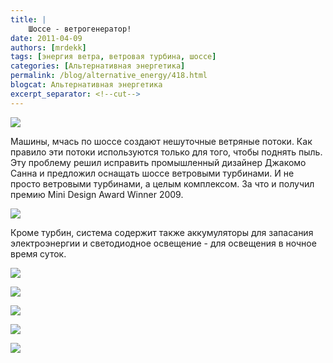 ```yaml
---
title: |
    Шоссе - ветрогенератор!
date: 2011-04-09
authors: [mrdekk]
tags: [энергия ветра, ветровая турбина, шоссе]
categories: [Альтернативная энергетика]
permalink: /blog/alternative_energy/418.html
blogcat: Альтернативная энергетика
excerpt_separator: <!--cut-->
---
```



![](http://itw66.ru/uploads/images/00/00/01/2011/04/09/5c025f.jpg)


Машины, мчась по шоссе создают нешуточные ветряные потоки. Как правило эти потоки используются только для того, чтобы поднять пыль. Эту проблему решил исправить промышленный дизайнер Джакомо Санна и предложил оснащать шоссе ветровыми турбинами. И не просто ветровыми турбинами, а целым комплексом. За что и получил премию Mini Design Award Winner 2009. 


<!--cut-->



![](http://itw66.ru/uploads/images/00/00/01/2011/04/09/4903d9.jpg)


Кроме турбин, система содержит также аккумуляторы для запасания электроэнергии и светодиодное освещение - для освещения в ночное время суток.


![](http://itw66.ru/uploads/images/00/00/01/2011/04/09/d94b81.jpg)


![](http://itw66.ru/uploads/images/00/00/01/2011/04/09/5bc8c3.jpg)


![](http://itw66.ru/uploads/images/00/00/01/2011/04/09/ea858b.jpg)


![](http://itw66.ru/uploads/images/00/00/01/2011/04/09/940574.jpg)


![](http://itw66.ru/uploads/images/00/00/01/2011/04/09/1498db.jpg)

